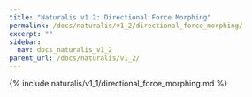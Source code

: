 ```yaml
---
title: "Naturalis v1.2: Directional Force Morphing"
permalink: /docs/naturalis/v1_2/directional_force_morphing/
excerpt: ""
sidebar:
  nav: docs_naturalis_v1_2
parent_url: /docs/naturalis/v1_2/
---
```


{% include naturalis/v1_1/directional_force_morphing.md %}
